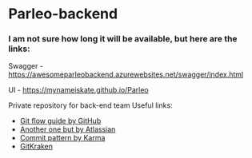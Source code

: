 # Parleo-backend
### I am not sure how long it will be available, but here are the links:

Swagger - https://awesomeparleobackend.azurewebsites.net/swagger/index.html

UI - https://mynameiskate.github.io/Parleo

Private repository for back-end team
Useful links:
- [Git flow guide by GitHub](https://guides.github.com/introduction/flow/)
- [Another one but by Atlassian](https://www.atlassian.com/git/tutorials/comparing-workflows/gitflow-workflow)
- [Commit pattern by Karma](http://karma-runner.github.io/3.0/dev/git-commit-msg.html)
- [GitKraken](https://www.gitkraken.com/invite/oghorfn7)
